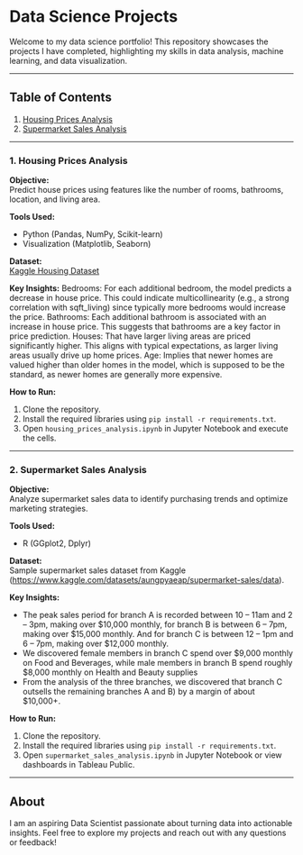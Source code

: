 # Data Science Projects

Welcome to my data science portfolio! This repository showcases the projects I have completed, highlighting my skills in data analysis, machine learning, and data visualization.

---

## Table of Contents

1. [Housing Prices Analysis](#housing-prices-analysis)
2. [Supermarket Sales Analysis](#supermarket-sales-analysis)

---

### 1. Housing Prices Analysis

**Objective:**  
Predict house prices using features like the number of rooms, bathrooms, location, and living area.

**Tools Used:**
- Python (Pandas, NumPy, Scikit-learn)
- Visualization (Matplotlib, Seaborn)

**Dataset:**  
[Kaggle Housing Dataset](https://www.kaggle.com/datasets/sukhmandeepsinghbrar/housing-price-dataset?resource=download)

**Key Insights:**
Bedrooms: For each additional bedroom, the model predicts a decrease in house price. This could indicate multicollinearity (e.g., a strong correlation with sqft_living) since typically more bedrooms would increase the price. 
Bathrooms: Each additional bathroom is associated with an increase in house price. This suggests that bathrooms are a key factor in price prediction. 
Houses: That have larger living areas are priced significantly higher. This aligns with typical expectations, as larger living areas usually drive up home prices. 
Age: Implies that newer homes are valued higher than older homes in the model, which is supposed to be the standard, as newer homes are generally more expensive. 

**How to Run:**
1. Clone the repository.
2. Install the required libraries using `pip install -r requirements.txt`.
3. Open `housing_prices_analysis.ipynb` in Jupyter Notebook and execute the cells.

---

### 2. Supermarket Sales Analysis

**Objective:**  
Analyze supermarket sales data to identify purchasing trends and optimize marketing strategies.

**Tools Used:**
- R (GGplot2, Dplyr)


**Dataset:**  
Sample supermarket sales dataset from Kaggle (https://www.kaggle.com/datasets/aungpyaeap/supermarket-sales/data).

**Key Insights:**
- The peak sales period for branch A is recorded between 10 – 11am and 2 – 3pm, making over $10,000 monthly, for branch B is between 6 – 7pm, making over $15,000 monthly. And for branch C is between 12 – 1pm and 6 – 7pm, making over $12,000 monthly.
- We discovered female members in branch C spend over $9,000 monthly on Food and Beverages, while male members in branch B spend roughly $8,000 monthly on Health and Beauty supplies
- From the analysis of the three branches, we discovered that branch C outsells the remaining branches A and B) by a margin of about $10,000+.

**How to Run:**
1. Clone the repository.
2. Install the required libraries using `pip install -r requirements.txt`.
3. Open `supermarket_sales_analysis.ipynb` in Jupyter Notebook or view dashboards in Tableau Public.

---

## About
I am an aspiring Data Scientist passionate about turning data into actionable insights. Feel free to explore my projects and reach out with any questions or feedback!
